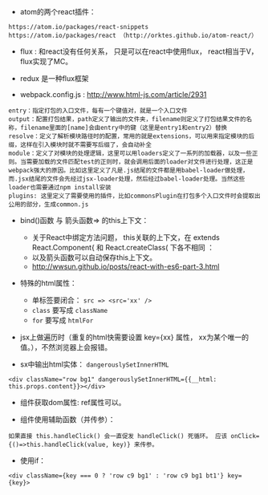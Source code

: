 * atom的两个react插件：
```
https://atom.io/packages/react-snippets
https://atom.io/packages/react （http://orktes.github.io/atom-react/）
```

* flux : 和react没有任何关系， 只是可以在react中使用flux， react相当于V， flux实现了MC。 

* redux 是一种flux框架

* webpack.config.js : http://www.html-js.com/article/2931
```
entry：指定打包的入口文件，每有一个键值对，就是一个入口文件
output：配置打包结果，path定义了输出的文件夹，filename则定义了打包结果文件的名称，filename里面的[name]会由entry中的键（这里是entry1和entry2）替换
resolve：定义了解析模块路径时的配置，常用的就是extensions，可以用来指定模块的后缀，这样在引入模块时就不需要写后缀了，会自动补全
module：定义了对模块的处理逻辑，这里可以用loaders定义了一系列的加载器，以及一些正则。当需要加载的文件匹配test的正则时，就会调用后面的loader对文件进行处理，这正是webpack强大的原因。比如这里定义了凡是.js结尾的文件都是用babel-loader做处理，而.jsx结尾的文件会先经过jsx-loader处理，然后经过babel-loader处理。当然这些loader也需要通过npm install安装
plugins: 这里定义了需要使用的插件，比如commonsPlugin在打包多个入口文件时会提取出公用的部分，生成common.js
```

* bind()函数 与 箭头函数=> 的this上下文：
  * 关于React中绑定方法问题，  this关联的上下文，在 extends React.Component{ 和 React.createClass( 下各不相同 ： 
  * 以及箭头函数可以自动保存this上下文。
  * http://wwsun.github.io/posts/react-with-es6-part-3.html


* 特殊的html属性：
  * 单标签要闭合： `src => <src='xx' />`
  * `class` 要写成 `className`
  * `for` 要写成 `htmlFor`


* jsx上做遍历时（重复的html快需要设置 key={xx} 属性， xx为某个唯一的值。），不然浏览器上会报错。


* sx中输出html实体： `dangerouslySetInnerHTML`
```
<div className="row bg1" dangerouslySetInnerHTML={{__html: this.props.content}}></div>
```

* 组件获取dom属性: ref属性可以。


* 组件使用辅助函数（并传参）： 
```
如果直接 this.handleClick() 会一直促发 handleClick() 死循环。 应该 onClick={()=>this.handleClick(value, key)} 来传参。
```

* 使用if： 
```
<div className={key === 0 ? 'row c9 bg1' : 'row c9 bg1 bt1'} key={key}>
```


